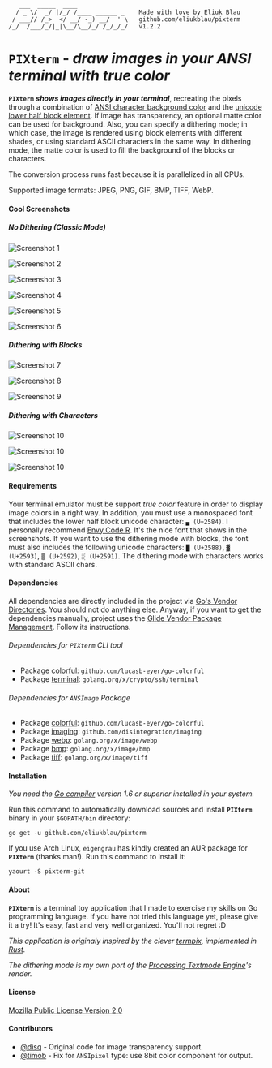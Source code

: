 ```
   ___  _____  ____
  / _ \/  _/ |/_/ /____ ______ _    Made with love by Eliuk Blau
 / ___// /_>  </ __/ -_) __/  ' \   github.com/eliukblau/pixterm
/_/  /___/_/|_|\__/\__/_/ /_/_/_/   v1.2.2

```

# `PIXterm` - *draw images in your ANSI terminal with true color*

**`PIXterm`** ***shows images directly in your terminal***, recreating the pixels through a combination of [ANSI character background color](http://en.wikipedia.org/wiki/ANSI_escape_code#Colors) and the [unicode lower half block element](http://en.wikipedia.org/wiki/Block_Elements). If image has transparency, an optional matte color can be used for background. Also, you can specify a dithering mode; in which case, the image is rendered using block elements with different shades, or using standard ASCII characters in the same way. In dithering mode, the matte color is used to fill the background of the blocks or characters.

The conversion process runs fast because it is parallelized in all CPUs.

Supported image formats: JPEG, PNG, GIF, BMP, TIFF, WebP.

#### Cool Screenshots

##### No Dithering (Classic Mode)

![Screenshot 1](screenshot01.png)

![Screenshot 2](screenshot02.png)

![Screenshot 3](screenshot03.png)

![Screenshot 4](screenshot04.png)

![Screenshot 5](screenshot05.png)

![Screenshot 6](screenshot06.png)

##### Dithering with Blocks

![Screenshot 7](screenshot07.png)

![Screenshot 8](screenshot08.png)

![Screenshot 9](screenshot09.png)

##### Dithering with Characters

![Screenshot 10](screenshot10.png)

![Screenshot 10](screenshot11.png)

![Screenshot 10](screenshot12.png)

#### Requirements
Your terminal emulator must be support *true color* feature in order to display image colors in a right way. In addition, you must use a monospaced font that includes the lower half block unicode character: `▄ (U+2584)`. I personally recommend [Envy Code R](http://damieng.com/blog/2008/05/26/envy-code-r-preview-7-coding-font-released). It's the nice font that shows in the screenshots. If you want to use the dithering mode with blocks, the font must also includes the following unicode characters: `█ (U+2588)`, `▓ (U+2593)`, `▒ (U+2592)`, `░ (U+2591)`. The dithering mode with characters works with standard ASCII chars.

#### Dependencies

All dependencies are directly included in the project via [Go's Vendor Directories](http://golang.org/cmd/go/#hdr-Vendor_Directories). You should not do anything else. Anyway, if you want to get the dependencies manually, project uses the [Glide Vendor Package Management](http://glide.sh). Follow its instructions.

###### Dependencies for `PIXterm` CLI tool

- Package [colorful](github.com/lucasb-eyer/go-colorful): `github.com/lucasb-eyer/go-colorful`
- Package [terminal](http://godoc.org/golang.org/x/crypto/ssh/terminal): `golang.org/x/crypto/ssh/terminal`

###### Dependencies for `ANSImage` Package

- Package [colorful](github.com/lucasb-eyer/go-colorful): `github.com/lucasb-eyer/go-colorful`
- Package [imaging](http://github.com/disintegration/imaging): `github.com/disintegration/imaging`
- Package [webp](http://godoc.org/golang.org/x/image/webp): `golang.org/x/image/webp`
- Package [bmp](http://godoc.org/golang.org/x/image/bmp): `golang.org/x/image/bmp`
- Package [tiff](http://godoc.org/golang.org/x/image/tiff): `golang.org/x/image/tiff`

#### Installation

*You need the [Go compiler](http://golang.org) version 1.6 or superior installed in your system.*

Run this command to automatically download sources and install **`PIXterm`** binary in your `$GOPATH/bin` directory:

`go get -u github.com/eliukblau/pixterm`

If you use Arch Linux, `eigengrau` has kindly created an AUR package for **`PIXterm`** (thanks man!). Run this command to install it:

`yaourt -S pixterm-git`

#### About

**`PIXterm`** is a terminal toy application that I made to exercise my skills on Go programming language. If you have not tried this language yet, please give it a try! It's easy, fast and very well organized. You'll not regret :D

*This application is originaly inspired by the clever [termpix](http://github.com/hopey-dishwasher/termpix), implemented in [Rust](http://www.rust-lang.org).*

*The dithering mode is my own port of the [Processing Textmode Engine](http://github.com/no-carrier/ProcessingTextmodeEngine)'s render.*

#### License

[Mozilla Public License Version 2.0](http://mozilla.org/MPL/2.0)

#### Contributors

- [@disq](http://github.com/disq) - Original code for image transparency support.
- [@timob](http://github.com/timob) - Fix for `ANSIpixel` type: use 8bit color component for output.
